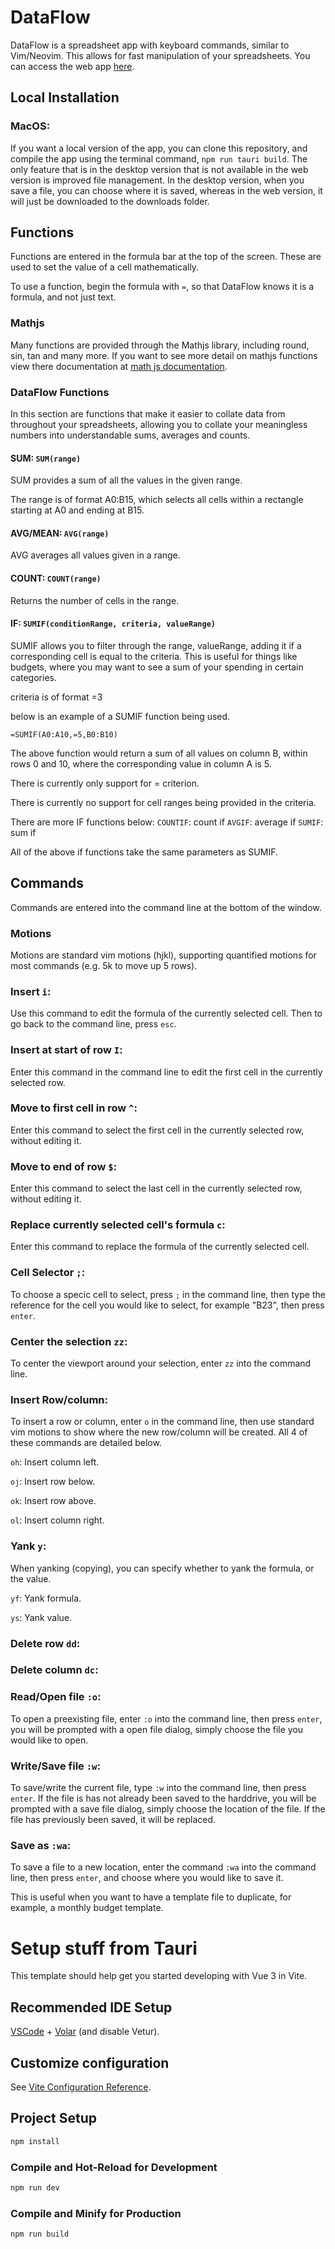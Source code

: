 # DataFlow
DataFlow is a spreadsheet app with keyboard commands, similar to Vim/Neovim. This allows for fast manipulation of your spreadsheets. You can access the web app <a href="https://oliverheffernan.github.io/DataFlow/">here</a>.

## Local Installation
### MacOS:
If you want a local version of the app, you can clone this repository, and compile the app using the terminal command, `npm run tauri build`. The only feature that is in the desktop version that is not available in the web version is improved file management. In the desktop version, when you save a file, you can choose where it is saved, whereas in the web version, it will just be downloaded to the downloads folder.

## Functions
Functions are entered in the formula bar at the top of the screen. These are used to set the value of a cell mathematically.

To use a function, begin the formula with `=`, so that DataFlow knows it is a formula, and not just text.
### Mathjs
Many functions are provided through the Mathjs library, including round, sin, tan and many more. If you want to see more detail on mathjs functions view there documentation at <a href="https://mathjs.org/index.html">math js documentation</a>.

### DataFlow Functions
In this section are functions that make it easier to collate data from throughout your spreadsheets, allowing you to collate your meaningless numbers into understandable sums, averages and counts.

#### SUM: `SUM(range)`
SUM provides a sum of all the values in the given range.

The range is of format A0:B15, which selects all cells within a rectangle starting at A0 and ending at B15.

#### AVG/MEAN: `AVG(range)`
AVG averages all values given in a range.

#### COUNT: `COUNT(range)`
Returns the number of cells in the range.

#### IF: `SUMIF(conditionRange, criteria, valueRange)`
SUMIF allows you to filter through the range, valueRange, adding it if a corresponding cell is equal to the criteria. This is useful for things like budgets, where you may want to see a sum of your spending in certain categories.

criteria is of format =3

below is an example of a SUMIF function being used.

`=SUMIF(A0:A10,=5,B0:B10)`

The above function would return a sum of all values on column B, within rows 0 and 10, where the corresponding value in column A is 5.

There is currently only support for = criterion.

There is currently no support for cell ranges being provided in the criteria.

There are more IF functions below:
`COUNTIF`: count if
`AVGIF`: average if
`SUMIF`: sum if

All of the above if functions take the same parameters as SUMIF.

## Commands
Commands are entered into the command line at the bottom of the window.

### Motions
Motions are standard vim motions (hjkl), supporting quantified motions for most commands (e.g. 5k to move up 5 rows).

### Insert `i`:
Use this command to edit the formula of the currently selected cell. Then to go back to the command line, press `esc`.

### Insert at start of row `I`:
Enter this command in the command line to edit the first cell in the currently selected row.

### Move to first cell in row `^`:
Enter this command to select the first cell in the currently selected row, without editing it.

### Move to end of row `$`:
Enter this command to select the last cell in the currently selected row, without editing it.

### Replace currently selected cell's formula `c`:
Enter this command to replace the formula of the currently selected cell.

### Cell Selector `;`:
To choose a specic cell to select, press `;` in the command line, then type the reference for the cell you would like to select, for example "B23", then press `enter`.

### Center the selection `zz`:
To center the viewport around your selection, enter `zz` into the command line.

### Insert Row/column:
To insert a row or column, enter `o` in the command line, then use standard vim motions to show where the new row/column will be created. All 4 of these commands are detailed below.

`oh`: Insert column left.

`oj`: Insert row below.

`ok`: Insert row above.

`ol`: Insert column right.

### Yank `y`:
When yanking (copying), you can specify whether to yank the formula, or the value.

`yf`: Yank formula.

`ys`: Yank value.

### Delete row `dd`:

### Delete column `dc`:

### Read/Open file `:o`:
To open a preexisting file, enter `:o` into the command line, then press `enter`, you will be prompted with a open file dialog, simply choose the file you would like to open.

### Write/Save file `:w`:
To save/write the current file, type `:w` into the command line, then press `enter`. If the file is has not already been saved to the harddrive, you will be prompted with a save file dialog, simply choose the location of the file. If the file has previously been saved, it will be replaced.

### Save as `:wa`:
To save a file to a new location, enter the command `:wa` into the command line, then press `enter`, and choose where you would like to save it.

This is useful when you want to have a template file to duplicate, for example, a monthly budget template.

# Setup stuff from Tauri
This template should help get you started developing with Vue 3 in Vite.
## Recommended IDE Setup

[VSCode](https://code.visualstudio.com/) + [Volar](https://marketplace.visualstudio.com/items?itemName=Vue.volar) (and disable Vetur).

## Customize configuration

See [Vite Configuration Reference](https://vite.dev/config/).

## Project Setup

```sh
npm install
```

### Compile and Hot-Reload for Development

```sh
npm run dev
```

### Compile and Minify for Production

```sh
npm run build
```
